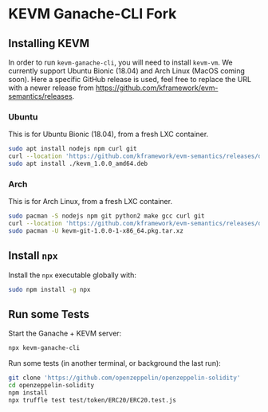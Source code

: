 KEVM Ganache-CLI Fork
=====================

Installing KEVM
---------------

In order to run `kevm-ganache-cli`, you will need to install `kevm-vm`.
We currently support Ubuntu Bionic (18.04) and Arch Linux (MacOS coming soon).
Here a specific GitHub release is used, feel free to replace the URL with a newer release from <https://github.com/kframework/evm-semantics/releases>.

### Ubuntu

This is for Ubuntu Bionic (18.04), from a fresh LXC container.

```sh
sudo apt install nodejs npm curl git
curl --location 'https://github.com/kframework/evm-semantics/releases/download/v1.0.0-9ae34f5/kevm_1.0.0_amd64.deb' --output kevm_1.0.0_amd64.deb
sudo apt install ./kevm_1.0.0_amd64.deb
```

### Arch

This is for Arch Linux, from a fresh LXC container.

```sh
sudo pacman -S nodejs npm git python2 make gcc curl git
curl --location 'https://github.com/kframework/evm-semantics/releases/download/v1.0.0-9ae34f5/kevm-git-1.0.0-1-x86_64.pkg.tar.xz' --output kevm-git-1.0.0-1-x86_64.pkg.tar.xz
sudo pacman -U kevm-git-1.0.0-1-x86_64.pkg.tar.xz
```

Install `npx`
-------------

Install the `npx` executable globally with:

```sh
sudo npm install -g npx
```

Run some Tests
--------------

Start the Ganache + KEVM server:

```sh
npx kevm-ganache-cli
```

Run some tests (in another terminal, or background the last run):

```sh
git clone 'https://github.com/openzeppelin/openzeppelin-solidity'
cd openzeppelin-solidity
npm install
npx truffle test test/token/ERC20/ERC20.test.js
```
